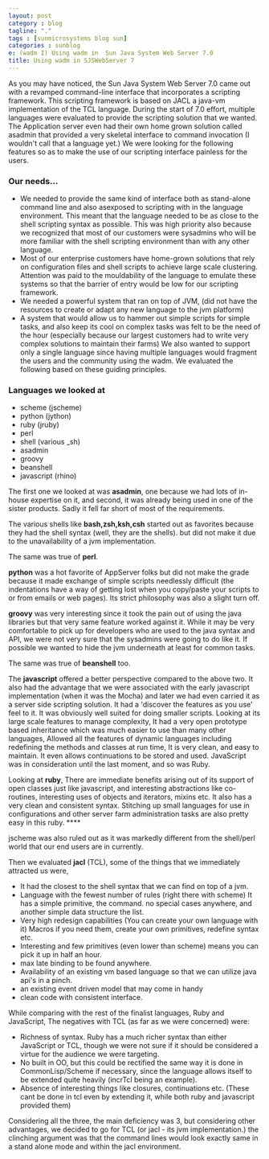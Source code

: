 ```yaml
---
layout: post
category : blog
tagline: "."
tags : [sunmicrosystems blog sun]
categories : sunblog
e: (wadm I) Using wadm in  Sun Java System Web Server 7.0
title: Using wadm in SJSWebServer 7
---
```


As you may have noticed, the Sun Java System Web Server 7.0 came out with a revamped command-line interface that incorporates a scripting
framework.
This scripting framework is based on JACL a java-vm implementation of the TCL language. During the start of 7.0 effort, multiple
languages were evaluated to provide the scripting solution that we wanted. The Application server even had their own home grown
solution called asadmin that provided a very skeletal interface to command invocation (I wouldn't call that a language yet.)
We were looking for the following features so as to make the use of our scripting interface painless for the users.

### Our needs...

* We needed to provide the same kind of interface both as stand-alone command line and also asexposed to scripting with in the language environment. This meant that the language needed to be as close to the shell scripting syntax as possible. This was high priority also because we recognized that most of our customers were sysadmins who will be more familiar with the shell scripting environment than with any other language.
* Most of our enterprise customers have home-grown solutions that rely on configuration files and shell scripts to achieve large scale clustering. Attention was paid to the mouldability of the language to emulate these systems so that the barrier of entry would be low for our scripting framework.
* We needed a powerful system that ran on top of JVM, (did not have the resources to create or adapt any new language to the jvm platform)
* A system that would allow us to hammer out simple scripts for simple tasks, and also keep its cool on complex tasks was felt to be the need of the hour (especially because our largest customers had to write very complex solutions to maintain their farms) We also wanted to support only a single language since having multiple languages would fragment the users and the community using the wadm. We evaluated the following based on these guiding principles.

### Languages we looked at

* scheme (jscheme)
* python (jython)
* ruby (jruby)
* perl
* shell (various _sh)
* asadmin
* groovy
* beanshell
* javascript (rhino)

The first one we looked at was **asadmin**, one because we had lots of in-house expertise on it, and second, it was already being used in
one of the sister products. Sadly it fell far short of most of the requirements.

The various shells like **bash,zsh,ksh,csh** started out as favorites because they had the shell syntax (well, they are the shells). but did not
make it due to the unavailability of a jvm implementation.

The same was true of **perl**.

**python** was a hot favorite of AppServer folks but did not make the grade because it made exchange of simple scripts needlessly difficult
(the indentations have a way of getting lost when you copy/paste your scripts to or from emails or web pages). Its strict philosophy was
also a slight turn off.

**groovy** was very interesting since it took the pain out of using the java libraries but that very same feature worked against it. While it may
be very comfortable to pick up for developers who are used to the java syntax and API, we were not very sure that the sysadmins were
going to do like it. If possible we wanted to hide the jvm underneath at least for common tasks.

The same was true of **beanshell** too.

The **javascript** offered a better perspective compared to the above two. It also had the advantage that we were associated with the
early javascript implementation (when it was the Mocha) and later we had even carried it as a server side scripting solution. It had a
'discover the features as you use' feel to it. It was obviously well suited for doing smaller scripts. Looking at its large scale features to
manage complexity,
 It had a very open prototype based inheritance which was much easier to use than many other languages, Allowed
all the features of dynamic languages including redefining the methods and classes at run time, It is very clean, and easy to maintain.
 It even allows continuations to be stored and used. JavaScript was in consideration until the last moment, and so was Ruby.

Looking at **ruby**, There are immediate benefits arising out of its support of open classes just like javascript, and interesting abstractions
like co-routines, interesting uses of objects and iterators, mixins etc.
 It also has a very clean and consistent syntax. Stitching up small languages for use in configurations and other server farm administration
tasks are also pretty easy in this ruby. ****

jscheme was also ruled out as it was markedly different from the shell/perl world that our end users are in currently.

Then we evaluated **jacl** (TCL), some of the things that we immediately attracted us were,

* It had the closest to the shell syntax that we can find on top of a jvm.
* Language with the fewest number of rules (right there with scheme) It has a simple primitive, the command. no special cases anywhere, and another simple data structure the list.
* Very high redesign capabilities (You can create your own language with it) Macros if you need them, create your own primitives, redefine syntax etc.
* Interesting and few primitives (even lower than scheme) means you can pick it up in half an hour.
* max late binding to be found anywhere.
* Availability of an existing vm based language so that we can utilize java api's in a pinch.
* an existing event driven model that may come in handy
* clean code with consistent interface.

While comparing with the rest of the finalist languages, Ruby and JavaScript, The negatives with TCL (as far as we were concerned) were:

* Richness of syntax.
Ruby has a much richer syntax than either JavaScript or TCL, though we were not sure if it should be considered a virtue for the audience we were targeting.
* No built in OO, but this could be rectified the same way it is done in CommonLisp/Scheme if necessary, since the language allows itself to be extended quite heavily (incrTcl being an example).
* Absence of interesting things like closures, continuations etc. (These cant be done in tcl even by extending it, while both ruby and javascript provided them)

Considering all the three, the main deficiency was 3, but considering other advantages, we decided to go for TCL
(or jacl - its jvm implementation.) the clinching argument was that the command lines would look exactly same in a stand alone
mode and within the jacl environment.
